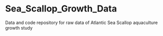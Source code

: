 # Sea_Scallop_Growth_Data
Data and code repository for raw data of Atlantic Sea Scallop aquaculture growth study
